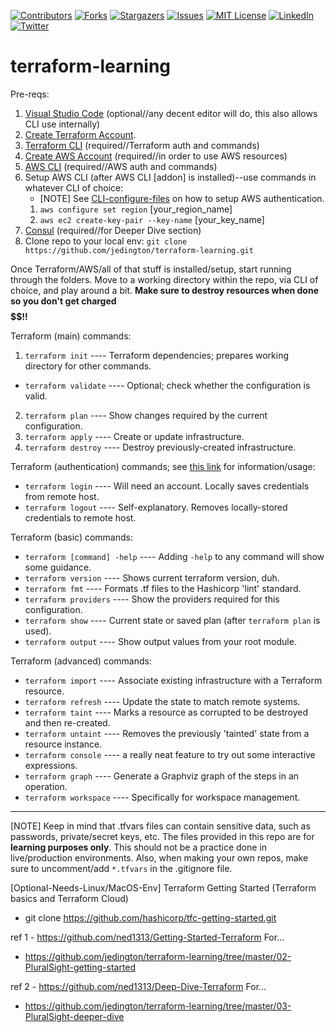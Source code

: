 <!-- PROJECT SHIELDS -->
<!-- https://www.markdownguide.org/basic-syntax/#reference-style-links -->
[![Contributors][contributors-shield]][contributors-url]
[![Forks][forks-shield]][forks-url]
[![Stargazers][stars-shield]][stars-url]
[![Issues][issues-shield]][issues-url]
[![MIT License][license-shield]][license-url]
[![LinkedIn][linkedin-shield]][linkedin-url]
[![Twitter][twitter-shield]][twitter-url]

# terraform-learning

Pre-reqs:
1. [Visual Studio Code](https://code.visualstudio.com/download) (optional//any decent editor will do, this also allows CLI use internally)
2. [Create Terraform Account](https://learn.hashicorp.com/tutorials/terraform/cloud-sign-up?in=terraform/cloud-get-started).
3. [Terraform CLI](https://learn.hashicorp.com/tutorials/terraform/install-cli) (required//Terraform auth and commands)
4. [Create AWS Account](https://portal.aws.amazon.com/billing/signup) (required//in order to use AWS resources)
5. [AWS CLI](https://docs.aws.amazon.com/cli/latest/userguide/install-cliv2.html) (required//AWS auth and commands)
6. Setup AWS CLI (after AWS CLI [addon] is installed)--use commands in whatever CLI of choice:
    - [NOTE] See [CLI-configure-files](https://docs.aws.amazon.com/cli/latest/userguide/cli-configure-files.html) on  how to setup AWS authentication.
    1. `aws configure set region` [your_region_name]
    2. `aws ec2 create-key-pair --key-name` [your_key_name]
7. [Consul](https://www.consul.io/docs/install) (required//for Deeper Dive section)
8. Clone repo to your local env: `git clone https://github.com/jedington/terraform-learning.git`

Once Terraform/AWS/all of that stuff is installed/setup, start running through the folders. 
Move to a working directory within the repo, via CLI of choice, and play around a bit.
**Make sure to destroy resources when done so you don't get charged $$$$$$!!** 

Terraform (main) commands:
1. `terraform init` ---- Terraform dependencies; prepares working directory for other commands.
  - `terraform validate` ---- Optional; check whether the configuration is valid.
2. `terraform plan` ---- Show changes required by the current configuration.
3. `terraform apply` ---- Create or update infrastructure.
4. `terraform destroy` ---- Destroy previously-created infrastructure.

Terraform (authentication) commands; see [this link](https://www.terraform.io/docs/cli/commands/login.html) for information/usage:
- `terraform login` ---- Will need an account. Locally saves credentials from remote host.
- `terraform logout` ---- Self-explanatory. Removes locally-stored credentials to remote host.

Terraform (basic) commands:
- `terraform [command] -help` ---- Adding `-help` to any command will show some guidance.
- `terraform version` ---- Shows current terraform version, duh.
- `terraform fmt` ---- Formats .tf files to the Hashicorp 'lint' standard.
- `terraform providers` ---- Show the providers required for this configuration.
- `terraform show` ---- Current state or saved plan (after `terraform plan` is used).
- `terraform output` ---- Show output values from your root module.

Terraform (advanced) commands:
- `terraform import` ---- Associate existing infrastructure with a Terraform resource.
- `terraform refresh` ---- Update the state to match remote systems.
- `terraform taint` ---- Marks a resource as corrupted to be destroyed and then re-created.
- `terraform untaint` ---- Removes the previously 'tainted' state from a resource instance.
- `terraform console` ---- a really neat feature to try out some interactive expressions.
- `terraform graph` ---- Generate a Graphviz graph of the steps in an operation.
- `terraform workspace` ---- Specifically for workspace management.

---------------------------------------------------------------------------

[NOTE] Keep in mind that .tfvars files can contain sensitive data, such as passwords, private/secret keys, etc. The files provided in this repo are for **learning purposes only**. This should not be a practice done in live/production environments. Also, when making your own repos, make sure to uncomment/add `*.tfvars` in the .gitignore file.

[Optional-Needs-Linux/MacOS-Env] Terraform Getting Started (Terraform basics and Terraform Cloud)
- git clone https://github.com/hashicorp/tfc-getting-started.git

ref 1 - https://github.com/ned1313/Getting-Started-Terraform For...
  * https://github.com/jedington/terraform-learning/tree/master/02-PluralSight-getting-started

ref 2 - https://github.com/ned1313/Deep-Dive-Terraform For...
  * https://github.com/jedington/terraform-learning/tree/master/03-PluralSight-deeper-dive


<!-- MARKDOWN LINKS & IMAGES -->
<!-- https://www.markdownguide.org/basic-syntax/#reference-style-links -->
[contributors-shield]: https://img.shields.io/github/contributors/jedington/terraform-learning.svg?style=for-the-badge
[contributors-url]: https://github.com/jedington/terraform-learning/graphs/contributors
[forks-shield]: https://img.shields.io/github/forks/jedington/terraform-learning.svg?style=for-the-badge
[forks-url]: https://github.com/jedington/terraform-learning/network/members
[stars-shield]: https://img.shields.io/github/stars/jedington/terraform-learning.svg?style=for-the-badge
[stars-url]: https://github.com/jedington/terraform-learning/stargazers
[issues-shield]: https://img.shields.io/github/issues/jedington/terraform-learning.svg?style=for-the-badge
[issues-url]: https://github.com/jedington/terraform-learning/issues
[license-shield]: https://img.shields.io/github/license/jedington/terraform-learning.svg?style=for-the-badge
[license-url]: https://github.com/jedington/terraform-learning/blob/master/LICENSE
[linkedin-shield]: https://img.shields.io/badge/-LinkedIn-black.svg?style=for-the-badge&logo=linkedin&colorB=555
[linkedin-url]: https://www.linkedin.com/in/julian-edington
[twitter-shield]: https://img.shields.io/twitter/follow/arcanicvoid?style=for-the-badge&logo=twitter&colorB=555
[twitter-url]: https://twitter.com/arcanicvoid